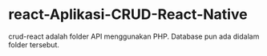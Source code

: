 # react-Aplikasi-CRUD-React-Native

crud-react adalah folder API menggunakan PHP. Database pun ada didalam folder tersebut.
